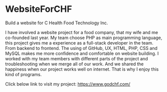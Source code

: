 # WebsiteForCHF
Build a website for C Health Food Technology Inc.

I have involved a website project for a food company, that my wife and me co-founded last year. My team choose PHP as main programming language, this project gives me a experience as a full-stack developer in the team. From backend to frontend. The using of GitHub, UX, HTML, PHP, CSS and MySQL makes me more confidence and comfortable on website building. I worked with my team members with different parts of the project and troubleshooting when we merge all of our work. And we shared the happiness when our project works well on internet. That is why I enjoy this kind of programs.

Click below link to visit my project:
https://www.godchf.com/
